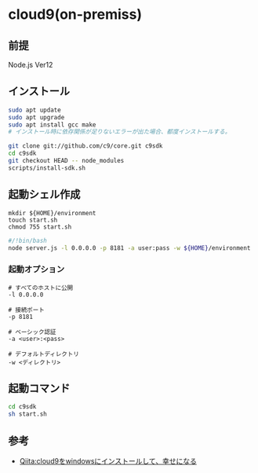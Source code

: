 # cloud9(on-premiss)

## 前提

Node.js Ver12

## インストール

``` sh
sudo apt update
sudo apt upgrade
sudo apt install gcc make
# インストール時に依存関係が足りないエラーが出た場合、都度インストールする。

git clone git://github.com/c9/core.git c9sdk
cd c9sdk
git checkout HEAD -- node_modules
scripts/install-sdk.sh
```

## 起動シェル作成

```
mkdir ${HOME}/environment
touch start.sh
chmod 755 start.sh
```

``` sh : start.sh
#/!bin/bash
node server.js -l 0.0.0.0 -p 8181 -a user:pass -w ${HOME}/environment
```

### 起動オプション

```
# すべてのホストに公開
-l 0.0.0.0
```

```
# 接続ポート
-p 8181
```

```
# ベーシック認証
-a <user>:<pass>
```

```
# デフォルトディレクトリ
-w <ディレクトリ>
```

## 起動コマンド

``` sh
cd c9sdk
sh start.sh
```

## 参考

- [Qiita:cloud9をwindowsにインストールして、幸せになる](https://qiita.com/aki-f/items/b7b45a6e6ed33ce81eb9)